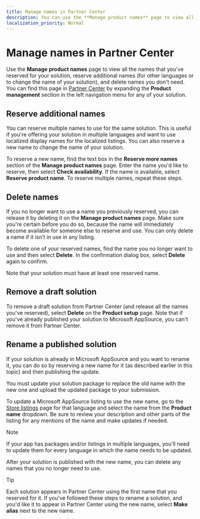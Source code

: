 ```yaml
---
title: Manage names in Partner Center
description: You can use the **Manage product names** page to view all the names that you've reserved for your solution, reserve additional names (for other languages or to change the name of your solution), and delete names you don't need.
localization_priority: Normal
---
```


# Manage names in Partner Center

Use the **Manage product names** page to view all the names that you've reserved for your solution, reserve additional names (for other languages or to change the name of your solution), and delete names you don't need. You can find this page in [Partner Center](https://partner.microsoft.com/office/overview) by expanding the **Product management** section in the left navigation menu for any of your solution.

## Reserve additional names

You can reserve multiple names to use for the same solution. This is useful if you're offering your solution in multiple languages and want to use localized display names for the localized listings. You can also reserve a new name to change the name of your solution.

To reserve a new name, find the text box in the **Reserve more names** section of the **Manage product names** page. Enter the name you'd like to reserve, then select **Check availability**. If the name is available, select **Reserve product name**. To reserve multiple names, repeat these steps.

## Delete names

If you no longer want to use a name you previously reserved, you can release it by deleting it on the **Manage product names** page. Make sure you're certain before you do so, because the name will immediately become available for someone else to reserve and use. You can only delete a name if it isn’t in use in any listing.

To delete one of your reserved names, find the name you no longer want to use and then select **Delete**. In the confirmation dialog box, select **Delete** again to confirm.

Note that your solution must have at least one reserved name.

## Remove a draft solution
To remove a draft solution from Partner Center (and release all the names you've reserved), select **Delete** on the **Product setup** page. Note that if you've already published your solution to Microsoft AppSource, you can't remove it from Partner Center.

## Rename a published solution

If your solution is already in Microsoft AppSource and you want to rename it, you can do so by reserving a new name for it (as described earlier in this topic) and then publishing the update.

You must update your solution package to replace the old name with the new one and upload the updated package to your submission.

To update a Microsoft AppSource listing to use the new name, go to the [Store listings](appsource-listing.md) page for that language and select the name from the **Product name** dropdown. Be sure to review your description and other parts of the listing for any mentions of the name and make updates if needed.

> [!NOTE]
> If your app has packages and/or listings in multiple languages, you'll need to update them for every language in which the name needs to be updated.

After your solution is published with the new name, you can delete any names that you no longer need to use.

> [!TIP]
> Each solution appears in Partner Center using the first name that you reserved for it. If you've followed these steps to rename a solution, and you'd like it to appear in Partner Center using the new name, select **Make alias** next to the new name.
